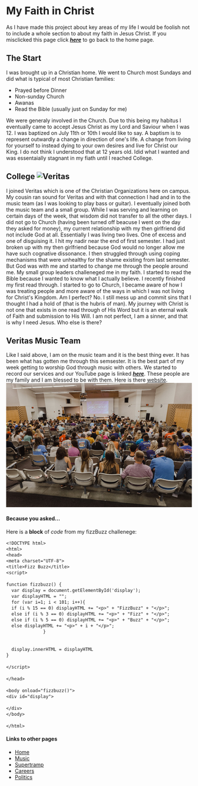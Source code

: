 # My Faith in Christ
As I have made this project about key areas of my life I would be foolish not to include a whole section to about my faith in Jesus Christ. If you misclicked this page click [_**here**_](/README.md) to go back to the home page. 
## The Start
  I was brought up in a Christian home. We went to Church most Sundays and did what is typical of most Christian families: 
  * Prayed before Dinner
  * Non-sunday Church
  * Awanas 
  * Read the Bible (usually just on Sunday for me)
  
We were generaly involved in the Church. Due to this being my habitus I eventually came to accept Jesus Christ as my Lord and Saviour when I was 12. I was baptized on July 11th or 10th I would like to say. A baptism is to represent outwardly a change in direction of one's life. A change from living for yourself to instead dying to your own desires and live for Christ our King. I do not think I understood that at 12 years old. Idid what I wanted and was essentaially stagnant in my fiath until I reached College.
  
## College ![Veritas](https://images.squarespace-cdn.com/content/5ced43d2b1419500016aa9d6/1559059557042-4OBG68HSCIM3YY9PM9WN/veritas+logo+sld+miz.png?format=1500w&content-type=image%2Fpng)
  I joined Veritas which is one of the Christian Organizations here on campus. My cousin ran sound for Veritas and with that connection I had and in to the music team (as I was looking to play bass or guitar). I eventually joined both the music team and a small group. While I was serving and learning on certain days of the week, that wisdom did not transfer to all the other days. I did not go to Church (having been turned off beacuse I went on the day they asked for money), my current relationship with my then girlfriend did not include God at all. Essentially I was living two lives. One of excess and one of disguising it. I hit my nadir near the end of first semester. I had just broken up with my then girlfriend because God would no longer allow me have such cognative dissonance. I then struggled through using coping mechanisms that were unhealthy for the shame existing from last semester. But God was with me and started to change me through the people around me. My small group leaders challeneged me in my faith. I started to read the Bible because I wanted to know what I actually believe. I recently finished my first read through. I started to go to Church, I became aware of how I was treating people and more aware of the ways in which I was not living for Christ's Kingdom. Am I perfect? No. I still mess up and commit sins that I thought I had a hold of (that is the hubris of man). My journey with Christ is not one that exists in one read through of His Word but it is an eternal walk of Faith and submission to His Will. I am not perfect, I am a sinner, and that is why I need Jesus. Who else is there? 
  
  ## Veritas Music Team
Like I said above, I am on the music team and it is the best thing ever. It has been what has gotten me through this semsester. It is the best part of my week getting to worship God through music with others. We started to record our services and our YouTube page is linked [_**here**_](https://www.youtube.com/c/VeritasCOMO/videos). These people are my family and I am blessed to be with them. 
Here is there [website](https://www.veritasmizzou.com/the-campus).
    ![veritas](/veritas.jpg)
    
 #### Because you asked...
  Here is a **block** of _code_ from my fizzBuzz challenege: 
  
  ```
  <!DOCTYPE html>
<html>
<head>
<meta charset="UTF-8">
<title>Fizz Buzz</title>
<script>

function fizzbuzz() {
	var display = document.getElementById('display');
	var displayHTML = "";
	for (var i=1; i < 101; i++){
    if (i % 15 == 0) displayHTML += "<p>" + "FizzBuzz" + "</p>";
    else if (i % 3 == 0) displayHTML += "<p>" + "Fizz" + "</p>";
    else if (i % 5 == 0) displayHTML += "<p>" + "Buzz" + "</p>";
    else displayHTML += "<p>" + i + "</p>";
				}
	
	
	display.innerHTML = displayHTML
}

</script>

</head>

<body onload="fizzbuzz()">
<div id="display">

</div>
</body>

</html>
```
  
  #### Links to other pages
* [Home](/README.md)
* [Music](/Music.md)
* [Supertramp](/Supertramp.md)
* [Careers](/Careers.md)
* [Politics](/Politics.md)
  
